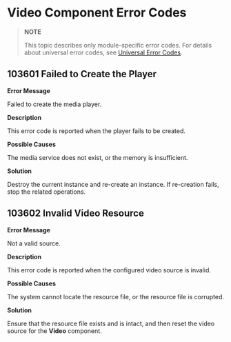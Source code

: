 # Video Component Error Codes

> **NOTE**
>
> This topic describes only module-specific error codes. For details about universal error codes, see [Universal Error Codes](../errorcode-universal.md).

## 103601 Failed to Create the Player

**Error Message**

Failed to create the media player.

**Description**

This error code is reported when the player fails to be created.

**Possible Causes**

The media service does not exist, or the memory is insufficient.

**Solution**

Destroy the current instance and re-create an instance. If re-creation fails, stop the related operations.

## 103602 Invalid Video Resource

**Error Message**

Not a valid source.

**Description**

This error code is reported when the configured video source is invalid.

**Possible Causes**

The system cannot locate the resource file, or the resource file is corrupted.

**Solution**

Ensure that the resource file exists and is intact, and then reset the video source for the **Video** component.
